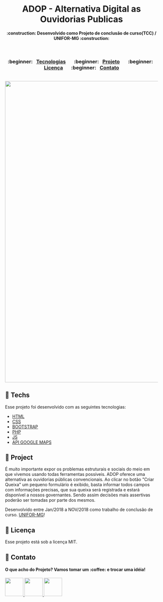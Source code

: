 <h1 align="center">
  ADOP - Alternativa Digital as Ouvidorias Publicas
</h1>

<h4 align="center">
  :construction: Desenvolvido como Projeto de conclusão de curso(TCC) / UNIFOR-MG :construction:
</h4>

</br>
<h3 align="center">
  	:beginner:&nbsp;&nbsp;   
    <a href="#rocket-tecnologias"> Tecnologias</a>&nbsp;&nbsp;&nbsp;&nbsp;&nbsp;&nbsp;
  	:beginner:&nbsp;&nbsp;   
    <a href="#-projeto">Projeto</a>&nbsp;&nbsp;&nbsp;&nbsp;&nbsp;&nbsp;    
  	:beginner:&nbsp;&nbsp;   
    <a href="#memo-licença">Licença</a>&nbsp;&nbsp;&nbsp;&nbsp;&nbsp;&nbsp;
  	:beginner:&nbsp;&nbsp; 
    <a href="#phone-contato">Contato</a>
</h5>

 </br>
 
<img src="https://github.com/jhsonmac/ADOP/blob/master/img/home.png?raw=true" width=990px />

## :beginner: Techs

Esse projeto foi desenvolvido com as seguintes tecnologias:

- [HTML](https://www.w3schools.com/html/)
- [CSS](https://www.w3schools.com/css/)
- [BOOTSTRAP](https://getbootstrap.com/docs/4.0/getting-started/introduction/)
- [PHP](https://getbootstrap.com/docs/4.0/getting-started/introduction/)
- [JS](https://developer.mozilla.org/pt-BR/docs/Aprender/JavaScript)
- [API GOOGLE MAPS](https://cloud.google.com/maps-platform?hl=pt-br)

## :beginner: Project

É muito importante expor os problemas estruturais e sociais do meio em que vivemos usando todas ferramentas possíveis. ADOP oferece uma alternativa as ouvidorias públicas convencionais. Ao clicar no botão "Criar Queixa" um pequeno formulário é exibido, basta informar todos campos com informações precisas, que sua queixa será registrada e estará disponível a nossos governantes.
Sendo assim decisões mais assertivas poderão ser tomadas por parte dos mesmos.

Desenvolvido entre Jan/2018 a NOV/2018 como trabalho de conclusão de curso. <a href="https://www.uniformg.edu.br/">UNIFOR-MG</a>!




## :beginner: Licença

Esse projeto está sob a licença MIT.


 ## :beginner: Contato 

 
 <h4>O que acho do Projeto? Vamos tomar um :coffee: e trocar uma idéia! </h4>
  
  
  <p>
    <a href="https://www.linkedin.com/in/jheisonmacielines/">
      <img src="https://github.com/jhsonmac/Template-README/blob/master/linkedin.png?raw=true" width=60 heigth=60/> 
    </a>
    <a href="https://api.whatsapp.com/send?phone=5562981240381&text=Olá,%20acabei%20de%20vir%20do%20seu%20repositorio%20no%20GitHub.%20Vamos%20conversar?">
      <img src="https://github.com/jhsonmac/Template-README/blob/master/whatsapp.png?raw=true" width=60 heigth=60/> 
    </a>
    <a href="https://www.instagram.com/jhson_mac/">
      <img src="https://github.com/jhsonmac/Template-README/blob/master/instagram.png?raw=true" width=60 heigth=60/> 
    </a>
  </p>
